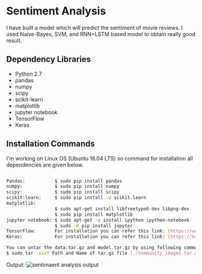 # Sentiment Analysis

I have built a model which will predict the sentiment of movie reviews. I used Naive-Bayes, SVM, and RNN+LSTM based model to obtain really good result.

## Dependency Libraries

* Python 2.7
* pandas
* numpy
* scipy
* scikit-learn
* matplotlib
* jupyter notebook
* TensorFlow
* Keras

## Installation Commands
I'm working on Linux OS (Ubuntu 16.04 LTS) so command for installation all dependencies are given below.

```bash

Pandas:           $ sudo pip install pandas
numpy:            $ sudo pip install numpy
scipy:            $ sudo pip install scipy
scikit-learn:     $ sudo pip install -U scikit-learn
matplotlib: 
                  $ sudo apt-get install libfreetype6-dev libpng-dev
                  $ sudo pip install matplotlib 
jupyter notebook: $ sudo apt-get -y install ipython ipython-notebook
                  $ sudo -H pip install jupyter
TensorFlow:       For installation you can refer this link: [https://www.tensorflow.org/install/install_linux]
Keras:            For installation you can refer this link: [https://keras.io/#installation]

```
```bash
You can untar the data.tar.gz and model.tar.gz by using following command.
$ sudo tar -xvzf Path and Name of tar.gz file [./community_images.tar.gz]

```

Output:
![sentimaent analysis output](https://user-images.githubusercontent.com/22231946/73340843-78ad1b80-42a1-11ea-854c-5aef7c3fd86d.PNG)
